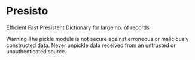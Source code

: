 # Presisto
Efficient Fast Presistent Dictionary for large no. of records


Warning The pickle module is not secure against erroneous or maliciously constructed data. Never unpickle data received from an untrusted or unauthenticated source.

